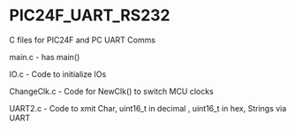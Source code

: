 # PIC24F_UART_RS232
 C files for PIC24F and PC UART Comms 

main.c - has main()

IO.c - Code to initialize IOs

ChangeClk.c - Code for NewClk() to switch MCU clocks 

UART2.c - Code to xmit Char, uint16_t in decimal , uint16_t in hex, Strings via UART 